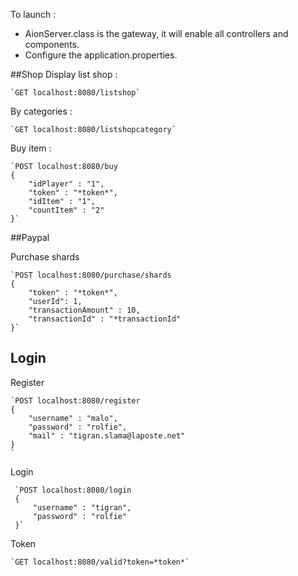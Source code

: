 To launch : 
- AionServer.class is the gateway, it will enable all controllers and components.            
- Configure the application.properties. 

##Shop
Display list shop :

    `GET localhost:8080/listshop`

By categories :

    `GET localhost:8080/listshopcategory` 

Buy item :

    `POST localhost:8080/buy
    {
    	"idPlayer" : "1",
    	"token" : "*token*",
    	"idItem" : "1",
    	"countItem" : "2"
    }` 
    
##Paypal

Purchase shards

    `POST localhost:8080/purchase/shards
    {
    	"token" : "*token*",
    	"userId": 1,
    	"transactionAmount" : 10, 
    	"transactionId" : "*transactionId"
    }`  
    
## Login

Register

    `POST localhost:8080/register
    {
        "username" : "malo",
    	"password" : "rolfie",
    	"mail" : "tigran.slama@laposte.net"
    }
    `

Login 

     `POST localhost:8080/login
     {
         "username" : "tigran",
         "password" : "rolfie"
     }`
 
Token 

    `GET localhost:8080/valid?token=*token*`
 
 
   

